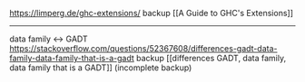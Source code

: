 
https://limperg.de/ghc-extensions/
backup [[A Guide to GHC's Extensions]]

---

data family ↔ GADT
https://stackoverflow.com/questions/52367608/differences-gadt-data-family-data-family-that-is-a-gadt
backup [[differences GADT, data family, data family that is a GADT]]
(incomplete backup)